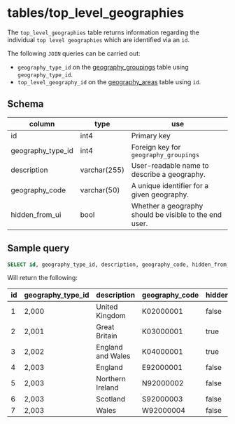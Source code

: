 # tables/top_level_geographies

The `top_level_geographies` table returns information regarding the individual `top level geographies` which are identified via an `id`.

The following `JOIN` queries can be carried out:

- `geography_type_id` on the [geography_groupings](geography_groupings.md) table using `geography_type_id`.
- `top_level_geography_id` on the [geography_areas](geography_areas.md) table using `id`.

## Schema

|column|type|use|
|-|-|-|
|id|int4|Primary key|
|geography_type_id|int4|Foreign key for `geography_groupings`|
|description|varchar(255)|User-readable name to describe a geography.|
|geography_code|varchar(50)|A unique identifier for a given geography.|
|hidden_from_ui|bool|Whether a geography should be visible to the end user.|


## Sample query

```sql
SELECT id, geography_type_id, description, geography_code, hidden_from_ui FROM top_level_geographies
```

Will return the following:

|id|geography_type_id|description|geography_code|hidden_from_ui|
|-|-|-|-|-|
|1|2,000|United Kingdom|K02000001|false
|2|2,001|Great Britain|K03000001|true
|3|2,002|England and Wales|K04000001|true
|4|2,003|England|E92000001|false
|5|2,003|Northern Ireland|N92000002|false
|6|2,003|Scotland|S92000003|false
|7|2,003|Wales|W92000004|false